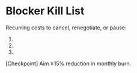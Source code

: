 # Blocker Kill List

Recurring costs to cancel, renegotiate, or pause:

1.
2.
3.

[Checkpoint] Aim ≥15% reduction in monthly burn.
